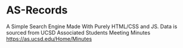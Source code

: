 # AS-Records
A Simple Search Engine Made With Purely HTML/CSS and JS.
Data is sourced from UCSD Associated Students Meeting Minutes https://as.ucsd.edu/Home/Minutes
